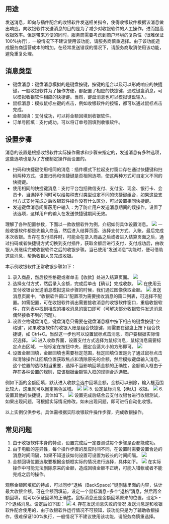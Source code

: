 ## 用途
发送消息，即向与插件配合的收银软件发送相关指令，使得收银软件根据该消息做出响应。向收银软件发送消息的目的是为了减少对收银软件的人工操作，进而提高收银效率。但是带来方便的同时，服务商需要考虑到商户环境的复杂性（很难保证100%执行），一般情况下不建议使用该功能，请服务商慎重选择。由于该功能造成服务商运营成本的增加，在经常发送错误的情况下，请服务商取消使用该功能，避免重复处理。

## 消息类型
- 键盘消息：键盘消息模拟的是键盘按键，按键的组合以及可以形成响应的快捷键，一般收银软件为了操作方便，都配置了相应的快捷键，通过键盘消息，可以模拟收银软件相应的快捷键。当然，键盘消息也可以模拟键盘输入。
- 鼠标消息：模拟鼠标左键的点击，例如收银软件的按钮，都可以通过鼠标点击完成。
- 金额回填：支付成功，可以将金额回填到收银软件。
- 订单号回填：支付成功，可以将订单号回填到收银软件。

## 	设置步骤
消息的设置是根据收银软件实际操作需求和步骤来指定的，发送消息有多种选项，这些选项也是为了方便制定操作而设置的。
- 扫码和快捷键使用相同的消息：插件模式下拉起支付窗口存在通过快捷键和扫码两种方式，设置扫码和快捷键是否相同选项，使这两种方式可自定义不同的快捷键。
- 使用相同的快捷键消息：支付平台包括微信支付、支付宝、现金、银行卡、会员卡，当选择不同时可以给每种支付类型设定不同的快捷键组合，如果这些支付方式支付完成之后收银软件操作没有什么区分，可以设置相同快捷键。
- 发送键盘消息间屏蔽用户输入：为了防止用户发送消息期间的误操作，设置了该选项，这样用户的输入在发送快捷键期间无效。

理解了各种配置参数，下面以一款收银软件为例，介绍如何具体设置消息。
![](https://main.qcloudimg.com/raw/fdd3c433b1669f9719b5b9325a130ee9.png)
一般收银软件都是先输入商品，然后进入结算页面、选择支付方式、入账，最后完成本次收银。当存在支付插件时，可能会在录入商品之后或者进入结算页面之后，通过扫码或者快捷键方式切换到支付插件，获取金额后进行支付，支付成功后，由收银人员继续完成收银软件之后的收银步骤。当已使用“发送消息”功能时，便可借助这些消息，帮助收银人员完成收银。

本示例收银软件正常收银步骤如下：
1. 录入商品，然后按空格键或者单击【收款】处进入结算页面。
![](https://main.qcloudimg.com/raw/316758008bf3c7aebeedf665554b9dc1.png)
2. 选择支付方式，然后录入金额，完成后单击【确认】完成收款。
![](https://main.qcloudimg.com/raw/c02058fdc8b9963b11a8a744d6861b55.png)
在使用云支付收银台发送消息模拟这些步骤的时候，我们通过图像获取金额。
![](https://main.qcloudimg.com/raw/7c93db2ffc04274d13d3d03406e9ec0e.png)
发送消息页面中，“收银软件窗口”配置项为需要接收消息的窗口列表，可选择不配置。如需配置，可在收银软件调出需要接收消息的收银软件窗口，重启收银软件，在列表中找到相应的接收消息的窗口即可（可解决部分收银软件发送消息偶然接收不到的问题）。
3. 设置空格键盘消息，键盘消息只需要在键盘消息框中按下相应的键盘按键“空格键”，如果收银软件的收银入账是组合快捷键，则需要在键盘上按下组合快捷键，如 Ctrl+C。当然这一步也可以设置鼠标点击消息，商户要根据实际情况选择。
![](https://main.qcloudimg.com/raw/514ecfb7e13190e4edc078893dc1be13.png)
进入收款界面，设置支付方式选择为鼠标消息，鼠标消息需要标定点击区域，一般标定在按钮中央，圈定合适大小的方形即可。
 ![](https://main.qcloudimg.com/raw/44d2b504e732884aa0f3fb2fd0e668dd.png)
4. 设置金额回填，金额回填也需要标定范围，标定回填位置是为了通过鼠标点击和清除操作让回填位置获取焦点和清除原先的金额，然后模拟键盘输入消息。这个位置的选取相当重要，选择不当影响回填金额的正确性，金额输入框由于存在各种设置的规则，应该根据金额输入框的规则合适选取。

 例如下面的金额回填，默认进入收款会选中回填金额，金额可以删除，输入框范围比较大，这里就可以圈定黑色区域。
![](https://main.qcloudimg.com/raw/b7e39c0d2600ee079c0c1c102ac99a28.png)
 ![](https://main.qcloudimg.com/raw/84487841df50359cfea84a04a4c8a7c9.png)
5. 设定鼠标消息【确认】收银。
![](https://main.qcloudimg.com/raw/0f527bbb2a7c3aaa2a582aa4aab9482f.png)
6. 设置其他的快捷键，具体如下。
 ![](https://main.qcloudimg.com/raw/3102d8ffa1ca2167351ff5a327894cc8.png)
设置完成后结合云支付收银台进行收银测试，如果出现问题，可根据实际情况修改。如未出现问题，即可进行自动化收银。

以上实例仅供参考。具体需根据实际收银软件操作步骤，完成收银操作。

## 常见问题
1. 由于收银软件本身的特点，设置完成后一定要测试每个步骤是否都能成功。
2. 由于电脑的差异性，每个操作步骤的反应时间不同，在设置时需要设置合适的消息时间间隔，如果不知道该如何设置可设置为较长的时间间隔。
 ![](https://main.qcloudimg.com/raw/18a80e2119215e6b755b5a84a985d2e9.png)
3. 金额回填位置选取要根据金额框实际的情况进行选择，具体如下。
 ![](https://main.qcloudimg.com/raw/a891cbc9a998d8382469f02b5f7445ae.png)
在实际操作中可能无法删除原来的金额，造成回填金额不正确，可能入错帐或者不能完成之后的操作。

 观察金额回填框的特点，可以同步“退格（BackSpace）”键删除里面的内容，估计最大收银金额。可在金额回填前，设定一个鼠标消息+多个“退格”消息，然后再金额回填，就可以保证回填的正确性。鼠标消息还是金额回填原来的位置，设定5 - 7个退格消息。设定后如下图：
 ![](https://main.qcloudimg.com/raw/cbd6a8f5653a0d0afba04f92d9c2d8b2.png)
4. 存在发送消息失败的情况
发送消息是和收银软件配合使用的，由于收银软件运行情况不可预知，该功能只是为了辅助收银操作，很难保证100%执行，一般情况下不建议使用该功能，请服务商慎重选择。
